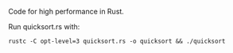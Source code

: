 Code for high performance in Rust.
<br>


Run quicksort.rs with:

```
rustc -C opt-level=3 quicksort.rs -o quicksort && ./quicksort
```
